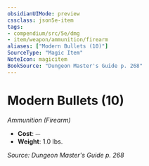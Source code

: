 ```yaml
---
obsidianUIMode: preview
cssclass: json5e-item
tags:
- compendium/src/5e/dmg
- item/weapon/ammunition/firearm
aliases: ["Modern Bullets (10)"]
SourceType: "Magic Item"
NoteIcon: magicitem
BookSource: "Dungeon Master's Guide p. 268"
---
```

# Modern Bullets (10)
*Ammunition (Firearm)*  

- **Cost**: ⏤
- **Weight**: 1.0 lbs.

*Source: Dungeon Master's Guide p. 268*